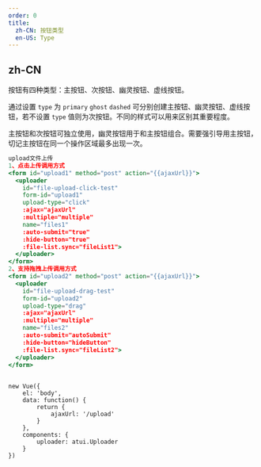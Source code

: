 ```yaml
---
order: 0
title:
  zh-CN: 按钮类型
  en-US: Type
---
```


## zh-CN

按钮有四种类型：主按钮、次按钮、幽灵按钮、虚线按钮。

通过设置 `type` 为 `primary` `ghost` `dashed` 可分别创建主按钮、幽灵按钮、虚线按钮，若不设置 `type` 值则为次按钮。不同的样式可以用来区别其重要程度。

主按钮和次按钮可独立使用，幽灵按钮用于和主按钮组合。需要强引导用主按钮，切记主按钮在同一个操作区域最多出现一次。




````jsx
upload文件上传
1、点击上传调用方式
<form id="upload1" method="post" action="{{ajaxUrl}}">
  <uploader
    id="file-upload-click-test"
    form-id="upload1"
    upload-type="click"
    :ajax="ajaxUrl"
    :multiple="multiple"
    name="files1"
    :auto-submit="true"
    :hide-button="true"
    :file-list.sync="fileList1">
  </uploader>
</form>
2、支持拖拽上传调用方式
<form id="upload2" method="post" action="{{ajaxUrl}}">
  <uploader
    id="file-upload-drag-test"
    form-id="upload2"
    upload-type="drag"
    :ajax="ajaxUrl"
    :multiple="multiple"
    name="files2"
    :auto-submit="autoSubmit"
    :hide-button="hideButton"
    :file-list.sync="fileList2">
  </uploader>
</form>
    
````

````vue-script
new Vue({
    el: 'body',
    data: function() {
        return {
            ajaxUrl: '/upload'
        }
    },
    components: {
        uploader: atui.Uploader
    }
})
````